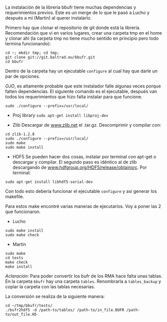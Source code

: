 La instalación de la librería bbufr tiene muchas dependencias y requerimientos previos. Este es un merge de lo que le pasó a Lucho y después a mi (Martin) al 	querer instalarlo.

Primero hay que clonar el repositorio de git donde está la librería. Recomendación que vi en varios lugares, crear una carpeta tmp en el home y clonar ahí (la carpeta tmp no tiene mucho sentido en principio pero todo termina funcionando):

```
cd ~; mkdir tmp; cd tmp;
git clone git://git.baltrad.eu/bbufr.git
cd bbufr
```

Dentro de la carpeta hay un ejecutable ```configure``` al cual hay que darle un par de opciones.

*OJO*, es altamente probable que este instalador falle algunas veces porque falten dependencias. El siguiente comando es el ejecutable, después van todos los requerimientos que hizo falta instalar para que funcione.

```sudo ./configure --prefix=/usr/local/```

- Proj library
```sudo apt-get install libproj-dev```

- Zlib
Descargar de www.zlib.net el .tar.gz. Descomprimir y compilar con:
```
cd zlib-1.2.8
sudo ./configure --prefix=/usr/local/
sudo make
sudo make install
```

- HDF5
Se pueden hacer dos cosas, instalar por terminal con apt-get o descargar y compilar. El segundo paso es idéntico al de zlib descargando de www.hdfgroup.org/HDF5/release/obtainsrc. Por terminal:

```sudo apt-get install libhdf5-serial-dev```

Con todo esto debería funcionar el ejecutable ```configure``` y así generar los makefile.

Para estos make encontré varias maneras de ejecutarlos. Voy a poner las 2 que funcionaron.

- Lucho
```
sudo make install
sudo make check
```

- Martin
```
sudo make
cd tests
make check
make install
```

_Aclaración_: Para poder convertir los bufr de los RMA hace falta unas tablas. En la carpeta ```bbufr``` hay una carpeta ```tables```. Renombrarla a ```tables_backup``` y copiar la carpeta con las tablas necesarias.

La conversión se realiza de la siguiente manera:

```
cd ~/tmp/bbufr/tests/
./bufr2hdf5 -d /path-to/tables/ /path-to/in_file.BUFR /path-to/out_file.H5
```
